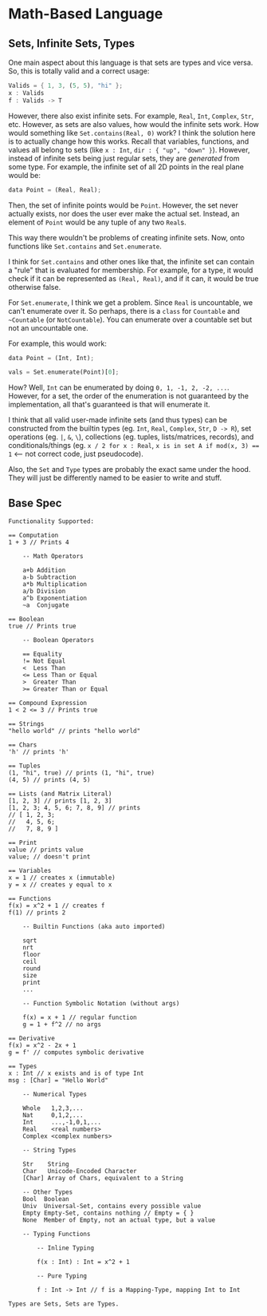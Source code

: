 # Math-Based Language

## Sets, Infinite Sets, Types

One main aspect about this language is that sets are types and vice versa. So, this is totally valid and a correct usage:
```rs
Valids = { 1, 3, (5, 5), "hi" };
x : Valids
f : Valids -> T
```
However, there also exist infinite sets. For example, `Real`, `Int`, `Complex`, `Str`, etc. However, as sets are also values, how would the infinite sets work. How would something like `Set.contains(Real, 0)` work? I think the solution here is to actually change how this works. Recall that variables, functions, and values all belong to sets (like `x : Int`, `dir : { "up", "down" }`). However, instead of infinite sets being just regular sets, they are _generated_ from some type. For example, the infinite set of all 2D points in the real plane would be:
```rs
data Point = (Real, Real);
```
Then, the set of infinite points would be `Point`. However, the set never actually exists, nor does the user ever make the actual set. Instead, an element of `Point` would be any tuple of any two `Real`s.

This way there wouldn't be problems of creating infinite sets.
Now, onto functions like `Set.contains` and `Set.enumerate`. 

I think for `Set.contains` and other ones like that, the infinite set can contain a "rule" that is evaluated for membership. For example, for a type, it would check if it can be represented as `(Real, Real)`, and if it can, it would be true otherwise false.

For `Set.enumerate`, I think we get a problem. Since `Real` is uncountable, we can't enumerate over it. So perhaps, there is a `class` for `Countable` and `~Countable` (or `NotCountable`). You can enumerate over a countable set but not an uncountable one.

For example, this would work:
```rs
data Point = (Int, Int);

vals = Set.enumerate(Point)[0];
```
How? Well, `Int` can be enumerated by doing `0, 1, -1, 2, -2, ...`. However, for a set, the order of the enumeration is not guaranteed by the implementation, all that's guaranteed is that will enumerate it.

I think that all valid user-made infinite sets (and thus types) can be constructed from the builtin types (eg. `Int`, `Real`, `Complex`, `Str`, `D -> R`), set operations (eg. `|`, `&`, `\`), collections (eg. tuples, lists/matrices, records), and conditionals/things (eg. `x / 2 for x : Real`, `x is in set A if mod(x, 3) == 1` <-- not correct code, just pseudocode).

Also, the `Set` and `Type` types are probably the exact same under the hood. They will just be differently named to be easier to write and stuff.

## Base Spec
```
Functionality Supported:

== Computation
1 + 3 // Prints 4

    -- Math Operators
    
    a+b Addition
    a-b Subtraction
    a*b Multiplication
    a/b Division
    a^b Exponentiation
    ~a  Conjugate

== Boolean
true // Prints true

    -- Boolean Operators

    == Equality
    != Not Equal
    <  Less Than
    <= Less Than or Equal
    >  Greater Than
    >= Greater Than or Equal

== Compound Expression
1 < 2 <= 3 // Prints true

== Strings
"hello world" // prints "hello world"

== Chars
'h' // prints 'h'

== Tuples
(1, "hi", true) // prints (1, "hi", true)
(4, 5) // prints (4, 5)

== Lists (and Matrix Literal)
[1, 2, 3] // prints [1, 2, 3]
[1, 2, 3; 4, 5, 6; 7, 8, 9] // prints
// [ 1, 2, 3; 
//   4, 5, 6;
//   7, 8, 9 ]

== Print
value // prints value
value; // doesn't print

== Variables
x = 1 // creates x (immutable)
y = x // creates y equal to x

== Functions
f(x) = x^2 + 1 // creates f
f(1) // prints 2

    -- Builtin Functions (aka auto imported)
    
    sqrt
    nrt
    floor
    ceil
    round
    size
    print
    ...

    -- Function Symbolic Notation (without args)

    f(x) = x + 1 // regular function
    g = 1 + f^2 // no args

== Derivative
f(x) = x^2 - 2x + 1
g = f' // computes symbolic derivative

== Types
x : Int // x exists and is of type Int
msg : [Char] = "Hello World"

    -- Numerical Types

    Whole   1,2,3,...
    Nat     0,1,2,...
    Int     ...,-1,0,1,...
    Real    <real numbers>
    Complex <complex numbers>

    -- String Types

    Str    String
    Char   Unicode-Encoded Character
    [Char] Array of Chars, equivalent to a String

    -- Other Types
    Bool  Boolean
    Univ  Universal-Set, contains every possible value
    Empty Empty-Set, contains nothing // Empty = { }
    None  Member of Empty, not an actual type, but a value

    -- Typing Functions

        -- Inline Typing

        f(x : Int) : Int = x^2 + 1

        -- Pure Typing

        f : Int -> Int // f is a Mapping-Type, mapping Int to Int

Types are Sets, Sets are Types.
```
